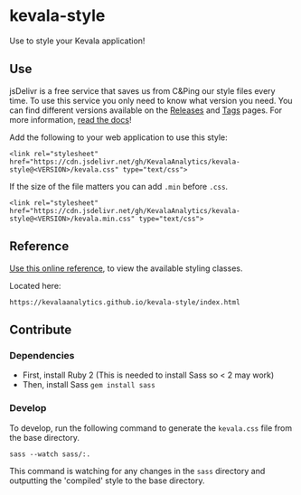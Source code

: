 # kevala-style
Use to style your Kevala application!

## Use
jsDelivr is a free service that saves us from C&Ping our style files every time.
To use this service you only need to know what version you need. You can find different versions available on the [Releases](https://github.com/KevalaAnalytics/kevala-style/releases) and [Tags](https://github.com/KevalaAnalytics/kevala-style/tags) pages. For more information,
[read the docs](https://github.com/jsdelivr/jsdelivr#usage)!

Add the following to your web application to use this style:
```
<link rel="stylesheet" href="https://cdn.jsdelivr.net/gh/KevalaAnalytics/kevala-style@<VERSION>/kevala.css" type="text/css">
```

If the size of the file matters you can add `.min` before `.css`.
```
<link rel="stylesheet" href="https://cdn.jsdelivr.net/gh/KevalaAnalytics/kevala-style@<VERSION>/kevala.min.css" type="text/css">
```

## Reference
[Use this online reference](https://kevalaanalytics.github.io/kevala-style/index.html), to view the available styling classes.

Located here:
```
https://kevalaanalytics.github.io/kevala-style/index.html
```

## Contribute

### Dependencies
* First, install Ruby 2 (This is needed to install Sass so < 2 may work)
* Then, install Sass `gem install sass`

### Develop
To develop, run the following command to generate the `kevala.css` file from the
base directory.
```
sass --watch sass/:.
```
This command is watching for any changes in the `sass` directory and outputting
the 'compiled' style to the base directory.
